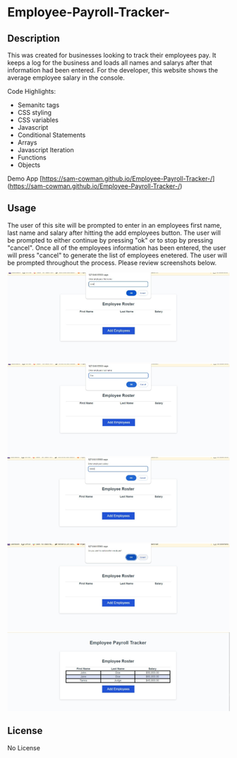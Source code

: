 # Employee-Payroll-Tracker-

## Description

This was created for businesses looking to track their employees pay. It keeps a log for the business and loads all names and salarys after that information had been entered. For the developer, this website shows the average employee salary in the console. 

Code Highlights:

* Semanitc tags
* CSS styling 
* CSS variables 
* Javascript 
* Conditional Statements 
* Arrays
* Javascript Iteration
* Functions 
* Objects



Demo App [https://sam-cowman.github.io/Employee-Payroll-Tracker-/] (https://sam-cowman.github.io/Employee-Payroll-Tracker-/)


## Usage
The user of this site will be prompted to enter in an employees first name, last name and salary after hitting the add employees button.  The user will be prompted to either continue by pressing "ok" or to stop by pressing "cancel".  Once all of the employees information has been entered, the user will press "cancel" to generate the list of employees enetered. The user will be prompted throughout the process. Please review screenshots below.  

![alttext](assets/images/scr-first-name.jpg)
![alttext](assets/images/scr-last-name.jpg)
![alttext](assets/images/scr-salary.jpg)
![alttext](assets/images/scr-add-another-employee.jpg)
![alttext](assets/images/scr-full-list.jpg)

## License
No License 
